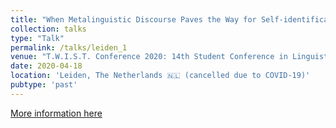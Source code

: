 ```yaml
---
title: "When Metalinguistic Discourse Paves the Way for Self-identification: The Case of Calabrian Greek"
collection: talks
type: "Talk"
permalink: /talks/leiden_1
venue: "T.W.I.S.T. Conference 2020: 14th Student Conference in Linguistics"
date: 2020-04-18
location: 'Leiden, The Netherlands 🇳🇱 (cancelled due to COVID-19)'
pubtype: 'past'
---
```


[More information here](https://conference.studieverenigingtwist.nl/2020/speakers/saturday)
